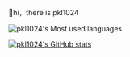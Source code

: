 👋hi，there is pkl1024

![pkl1024's Most used languages](https://github-readme-stats.vercel.app/api/top-langs?username=pkl1024&show_icons=true&count_private=true&theme=gotham)

[![pkl1024's GitHub stats](https://github-readme-stats.vercel.app/api?username=pkl1024theme=gotham)](https://github.com/anuraghazra/github-readme-stats)
